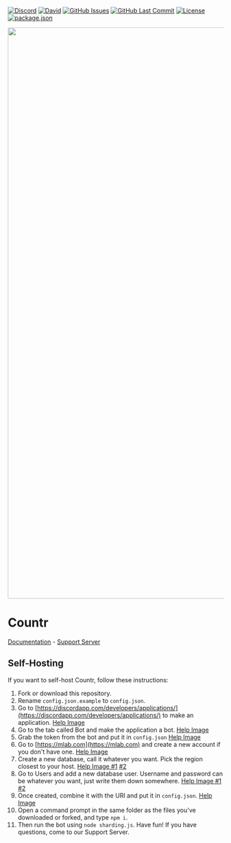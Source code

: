 [![Discord](https://img.shields.io/discord/449576301997588490.svg?label=Discord&logo=discord)](https://discord.gg/pfQz5Pq)
[![David](https://img.shields.io/david/all-discord-bots/Countr.svg?logo=javascript&logoColor=white)](https://david-dm.org/all-discord-bots/Countr)
[![GitHub Issues](https://img.shields.io/github/issues/all-discord-bots/Countr.svg?logo=github&logoColor=white)](https://github.com/all-discord-bots/Countr/issues)
[![GitHub Last Commit](https://img.shields.io/github/last-commit/all-discord-bots/Countr.svg?logo=github&logoColor=white)](https://github.com/all-discord-bots/Countr/commit/master)
[![License](https://img.shields.io/github/license/all-discord-bots/Countr.svg?label=License&logo=github&logoColor=white)](./LICENSE)
[![package.json](https://api.url2png.com/v6/P4DF2F8BC83648/609544fe5324471cde75046e09c88005/png/?thumbnail_max_width=851&url=https%3A%2F%2Fdavid-dm.org%2Fall-discord-bots%2FCountr%3Fview%3Dlist&viewport=1280x2000)](https://david-dm.org/all-discord-bots/Countr?view=list)

<img src="https://api.url2png.com/v6/P4DF2F8BC83648/609544fe5324471cde75046e09c88005/png/?thumbnail_max_width=851&url=https%3A%2F%2Fdavid-dm.org%2Fall-discord-bots%2FCountr%3Fview%3Dlist&viewport=1280x2000" data-canonical-src="https://api.url2png.com/v6/P4DF2F8BC83648/609544fe5324471cde75046e09c88005/png/?thumbnail_max_width=851&url=https%3A%2F%2Fdavid-dm.org%2Fall-discord-bots%2FCountr%3Fview%3Dlist&viewport=1280x2000" width="800" height="1330px" />

<embed url="https://david-dm.org/all-discord-bots/Countr?view=list" />

# Countr

[Documentation](https://gleeny.github.io/countr/) - [Support Server](https://gleeny.page.link/discord)

## Self-Hosting

If you want to self-host Countr, follow these instructions:
1. Fork or download this repository.
2. Rename `config.json.example` to `config.json`.
3. Go to [https://discordapp.com/developers/applications/](https://discordapp.com/developers/applications/) to make an application. [Help Image](https://i.imgur.com/XkWuL18.png)
4. Go to the tab called Bot and make the application a bot. [Help Image](https://i.imgur.com/wfMSiEH.png)
5. Grab the token from the bot and put it in `config.json` [Help Image](https://i.imgur.com/NdXK1Po.png)
6. Go to [https://mlab.com](https://mlab.com) and create a new account if you don't have one. [Help Image](https://i.imgur.com/B4Omzty.png)
7. Create a new database, call it whatever you want. Pick the region closest to your host. [Help Image #1](https://i.imgur.com/rHe8A0o.png) [#2](https://i.imgur.com/9SSgvVy.gif)
8. Go to Users and add a new database user. Username and password can be whatever you want, just write them down somewhere. [Help Image #1](https://i.imgur.com/yAEhTgE.png) [#2](https://i.imgur.com/hTsf0A5.png)
9. Once created, combine it with the URI and put it in `config.json`. [Help Image](https://i.imgur.com/xlz7SYa.png)
10. Open a command prompt in the same folder as the files you've downloaded or forked, and type `npm i`.
11. Then run the bot using `node sharding.js`. Have fun!
If you have questions, come to our Support Server.
